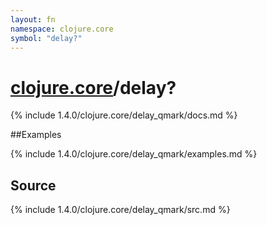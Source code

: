 ```yaml
---
layout: fn
namespace: clojure.core
symbol: "delay?"
---
```


# [clojure.core](../)/delay?

{% include 1.4.0/clojure.core/delay_qmark/docs.md %}

##Examples

{% include 1.4.0/clojure.core/delay_qmark/examples.md %}
## Source
{% include 1.4.0/clojure.core/delay_qmark/src.md %}

